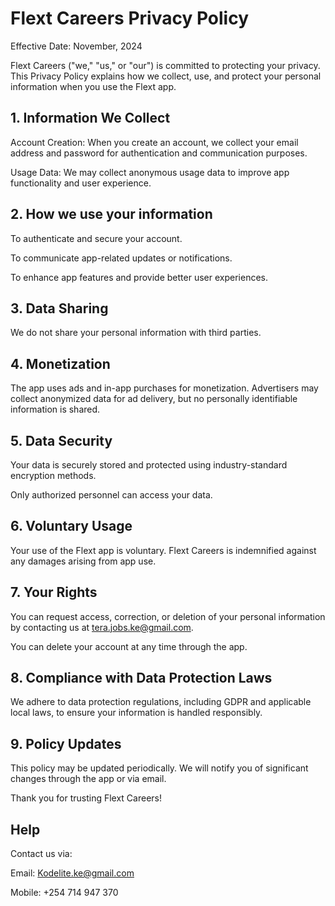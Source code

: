 
# Flext Careers Privacy Policy

Effective Date: November, 2024

Flext Careers ("we," "us," or "our") is committed to protecting your privacy. This Privacy Policy explains how we collect, use, and protect your personal information when you use the Flext app.


## 1. Information We Collect
Account Creation: When you create an account, we collect your email address and password for authentication and communication purposes.

Usage Data: We may collect anonymous usage data to improve app functionality and user experience.

## 2. How we use your information
To authenticate and secure your account.

To communicate app-related updates or notifications.

To enhance app features and provide better user experiences.

## 3. Data Sharing
We do not share your personal information with third parties.

## 4. Monetization
The app uses ads and in-app purchases for monetization. Advertisers may collect anonymized data for ad delivery, but no personally identifiable information is shared.

## 5. Data Security
Your data is securely stored and protected using industry-standard encryption methods.

Only authorized personnel can access your data.

## 6. Voluntary Usage
Your use of the Flext app is voluntary. Flext Careers is indemnified against any damages arising from app use.

## 7. Your Rights
You can request access, correction, or deletion of your personal information by contacting us at tera.jobs.ke@gmail.com.

You can delete your account at any time through the app.

## 8. Compliance with Data Protection Laws
We adhere to data protection regulations, including GDPR and applicable local laws, to ensure your information is handled responsibly.

## 9. Policy Updates
This policy may be updated periodically. We will notify you of significant changes through the app or via email.

Thank you for trusting Flext Careers!

## Help

Contact us via:

Email: Kodelite.ke@gmail.com

Mobile: +254 714 947 370